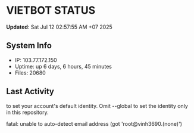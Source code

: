 # VIETBOT STATUS
**Updated**: Sat Jul 12 02:57:55 AM +07 2025

## System Info
- IP: 103.77.172.150
- Uptime: up 6 days, 6 hours, 45 minutes
- Files: 20680

## Last Activity

to set your account's default identity.
Omit --global to set the identity only in this repository.

fatal: unable to auto-detect email address (got 'root@vinh3690.(none)')
